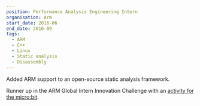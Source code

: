 ```yaml
---
position: Performance Analysis Engineering Intern
organisation: Arm
start_date: 2016-06
end_date: 2016-09
tags:
  - ARM
  - C++
  - Linux
  - Static analysis
  - Disassembly
---
```


Added ARM support to an open-source static analysis framework.

Runner up in the ARM Global Intern Innovation Challenge with an <a href="https://micro-bitwise.github.io/">activity for the micro:bit</a>.